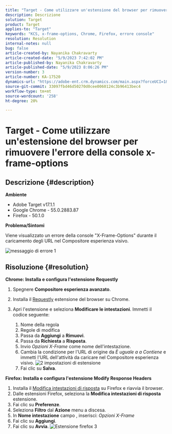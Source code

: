 ```yaml
---
title: "Target - Come utilizzare un'estensione del browser per rimuovere l'errore della console x-frame-options"
description: Descrizione
solution: Target
product: Target
applies-to: "Target"
keywords: "KCS, x-frame-options, Chrome, Firefox, errore console"
resolution: Resolution
internal-notes: null
bug: false
article-created-by: Nayanika Chakravarty
article-created-date: "5/9/2023 7:42:02 PM"
article-published-by: Nayanika Chakravarty
article-published-date: "5/9/2023 8:06:26 PM"
version-number: 3
article-number: KA-17520
dynamics-url: "https://adobe-ent.crm.dynamics.com/main.aspx?forceUCI=1&pagetype=entityrecord&etn=knowledgearticle&id=dde4a48e-a1ee-ed11-8849-6045bd006b4b"
source-git-commit: 33097fbd46d50270d0cee0060124c3b96413bec4
workflow-type: tm+mt
source-wordcount: '258'
ht-degree: 20%

---
```


# Target - Come utilizzare un&#39;estensione del browser per rimuovere l&#39;errore della console x-frame-options

## Descrizione {#description}


<b>Ambiente</b>

- Adobe Target v17.1.1
- Google Chrome - 55.0.2883.87
- Firefox - 50.1.0


<b>Problema/Sintomi</b>

Viene visualizzato un errore della console &quot;X-Frame-Options&quot; durante il caricamento degli URL nel Compositore esperienza visivo.

![messaggio di errore 1](https://helpx.adobe.com/content/dam/help/en/target/kb/how-to-use-a-browser-extension-to-remove-x-frame-options-console/jcr%3acontent/main-pars/image/1-errormessage.jpg "messaggio di errore 1")


## Risoluzione {#resolution}


<b>Chrome: Installa e configura l&#39;estensione Requestly</b>

1. Spegnere <b>Compositore esperienza avanzato</b>.
2. Installa il [Requestly](https://chrome.google.com/webstore/detail/requestly/mdnleldcmiljblolnjhpnblkcekpdkpa?hl=en) estensione del browser su Chrome.
3. Apri l&#39;estensione e seleziona <b>Modificare le intestazioni</b>. Immetti il codice seguente:

   1. Nome della regola
   2. Regole di modifica
   3. Passa da <b>Aggiungi</b> a <b>Rimuovi</b>.
   4. Passa da <b>Richiesta</b> a <b>Risposta</b>.
   5. Invio *Opzioni X-Frame* come nome dell&#39;intestazione.
   6. Cambia la condizione per l&#39;URL di origine da *È uguale a a Contiene* e immetti l&#39;URL dell&#39;attività da caricare nel Compositore esperienza visivo.
      ![2 impostazioni di estensione](https://helpx.adobe.com/content/dam/help/en/target/kb/how-to-use-a-browser-extension-to-remove-x-frame-options-console/jcr%3acontent/main-pars/procedure/proc_par/step_2/step_par/image/2-extension-settings.png "2 impostazioni di estensione")
   7. Fai clic su <b>Salva</b>.


<b>Firefox: Installa e configura l&#39;estensione Modify Response Headers</b>

1. Installa il [Modifica intestazioni di risposta](https://addons.mozilla.org/en-US/firefox/addon/modheader-firefox/) su Firefox e riavvia il browser.
2. Dalle estensioni Firefox, seleziona la <b>Modifica intestazioni di risposta</b> estensione.
3. Fai clic su <b>Preferenze</b>.
4. Seleziona <b>Filtro</b> dal <b>Azione</b> menu a discesa.
5. In <b>Nome intestazione</b> campo , inserisci: *Opzioni X-Frame*
6. Fai clic su <b>Aggiungi</b>.
7. Fai clic su <b>Avvia</b>.
   ![Estensione firefox 3](https://helpx.adobe.com/content/dam/help/en/target/kb/how-to-use-a-browser-extension-to-remove-x-frame-options-console/jcr%3acontent/main-pars/procedure_1532616470/proc_par/step_1817832849/step_par/image/3-firefox-extension.png "Estensione firefox 3")


